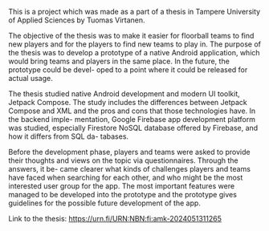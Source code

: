 This is a project which was made as a part of a thesis in Tampere University of Applied Sciences by Tuomas Virtanen. 

The objective of the thesis was to make it easier for floorball teams to find new
players and for the players to find new teams to play in. The purpose of the thesis
was to develop a prototype of a native Android application, which would bring
teams and players in the same place. In the future, the prototype could be devel-
oped to a point where it could be released for actual usage.

The thesis studied native Android development and modern UI toolkit, Jetpack
Compose. The study includes the differences between Jetpack Compose and
XML and the pros and cons that those technologies have. In the backend imple-
mentation, Google Firebase app development platform was studied, especially
Firestore NoSQL database offered by Firebase, and how it differs from SQL da-
tabases.

Before the development phase, players and teams were asked to provide their
thoughts and views on the topic via questionnaires. Through the answers, it be-
came clearer what kinds of challenges players and teams have faced when
searching for each other, and who might be the most interested user group for
the app. The most important features were managed to be developed into the
prototype and the prototype gives guidelines for the possible future development
of the app.

Link to the thesis: https://urn.fi/URN:NBN:fi:amk-2024051311265
